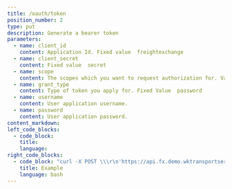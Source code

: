 ```yaml
---
title: /oauth/token
position_number: 2
type: put
description: Generate a bearer token
parameters:
  - name: client_id
    content: Application Id. Fixed value  freightexchange
  - name: client_secret
    content: Fixed value  secret
  - name: scope
    content: The scopes which you want to request authorization for. Value  any
  - name: grant_type
    content: Type of token you apply for. Fixed Value  password
  - name: username
    content: User application username.
  - name: password
    content: User application password.
content_markdown:
left_code_blocks:
  - code_block:
    title:
    language:
right_code_blocks:
  - code_block: "curl -X POST \\\r\n'https://api.fx.demo.wktransportservices.com/oauth/token?client_id=freightexchange&client_secret=secret&scope=any&grant_type=password&username={username}&password={password}' \\\r\n  -H 'Accept: application/json' \\\r\n  -H 'Cache-Control: no-cache' \\\r\n"
    title: Example
    language: bash
---
```


